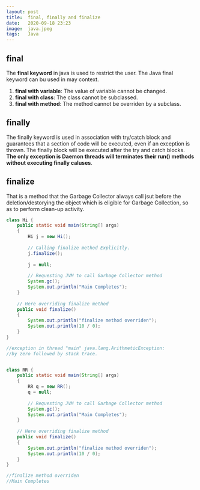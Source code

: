 ```yaml
---
layout: post
title:  final, finally and finalize
date:   2020-09-18 23:23
image:  java.jpeg
tags:   Java
---
```


## final 

The **final keyword** in java is used to restrict the user. The Java final keyword can bu used in may context.

1. **final with variable**: The value of variable cannot be changed.
2. **final with class**: The class cannot be subclassed.
3. **final with method**: The method cannot be overriden by a subclass.

## finally

The finally keyword is used in association with try/catch block and guarantees that a section of code will be executed, even if an exception is thrown. The finally block will be executed after the try and catch blocks. **The only exception is Daemon threads will terminates their run() methods without executing finally caluses**.

## finalize

That is a method that the Garbage Collector always call jsut before the deletion/destorying the object which is eligible for Garbage Collection, so as to perform clean-up activity.

```java
class Hi { 
    public static void main(String[] args) 
    { 
        Hi j = new Hi(); 
  
        // Calling finalize method Explicitly. 
        j.finalize(); 
  
        j = null; 
  
        // Requesting JVM to call Garbage Collector method 
        System.gc(); 
        System.out.println("Main Completes"); 
    } 
  
    // Here overriding finalize method 
    public void finalize() 
    { 
        System.out.println("finalize method overriden"); 
        System.out.println(10 / 0); 
    } 
} 

//exception in thread "main" java.lang.ArithmeticException:
//by zero followed by stack trace.


class RR { 
    public static void main(String[] args) 
    { 
        RR q = new RR(); 
        q = null; 
  
        // Requesting JVM to call Garbage Collector method 
        System.gc(); 
        System.out.println("Main Completes"); 
    } 
  
    // Here overriding finalize method 
    public void finalize() 
    { 
        System.out.println("finalize method overriden"); 
        System.out.println(10 / 0); 
    } 
} 

//finalize method overriden
//Main Completes
```
